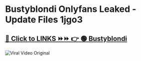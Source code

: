 
 # Bustyblondi Onlyfans Leaked - Update Files 1jgo3

## <h2><a href="https://clipsfans.com/Bustyblondi&ref=git">🔗 Click to LINKS ⏩⏩ 👉 🟢 Bustyblondi </a></h2>

<a href="https://clipsfans.com/Bustyblondi&ref=git" rel="nofollow" data-target="animated-image.originalLink"><img src="https://i.ibb.co.com/xMMVF88/686577567.gif" alt="Viral Video Original" style="max-width: 100%; display: inline-block;" data-target="animated-image.originalImage"></a>

